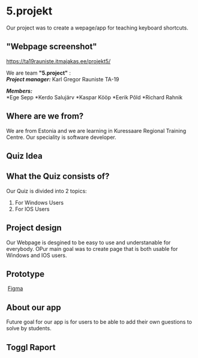 # 5.projekt
Our project was to create a wepage/app for teaching keyboard shortcuts.

## "Webpage screenshot"
https://ta19rauniste.itmajakas.ee/projekt5/


We are team **"5.project"** :  
**_Project manager:_**    Karl Gregor Rauniste TA-19  

**_Members:_**   
            *Ege Sepp 
            *Kerdo Salujärv
            *Kaspar Kööp
            *Eerik Põld
            *Richard Rahnik
            
          

## Where are we from?
We are from Estonia and we are learning in Kuressaare Regional Training Centre. Our speciality is software developer.
​

## Quiz Idea
## What the Quiz consists of?
Our Quiz is divided into 2 topics:
1. For Windows Users
2. For IOS Users

## Project design

Our Webpage is desgined to be easy to use and understanable for everybody. OPur main goal was to create page that is both usable for Windows and IOS users. 

## Prototype
​
[Figma](https://www.figma.com/file/OtzODygPmmE6ONShZ4FXiI/Untitled?node-id=0%3A1)
​
## About our app

Future goal for our app is for users to be able to add their own guestions to solve by students.

## Toggl Raport
​

​

